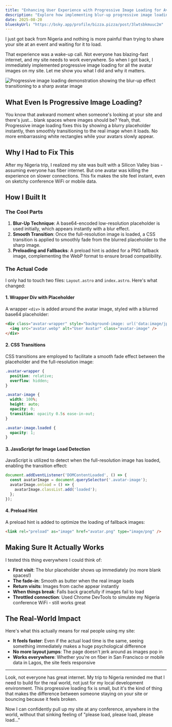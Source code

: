 ```yaml
---
title: "Enhancing User Experience with Progressive Image Loading for Avatars"
description: "Explore how implementing blur-up progressive image loading for avatar images significantly improves perceived performance and user experience, with technical implementation details and code examples."
date: 2025-08-20
blueskyUrl: "https://bsky.app/profile/bizza.pizza/post/3lwtsbkmuuc2m"
---
```


I just got back from Nigeria and nothing is more painful than trying to share your site at an event and waiting for it to load. 

That experience was a wake-up call. Not everyone has blazing-fast internet, and my site needs to work everywhere. So when I got back, I immediately implemented progressive image loading for all the avatar images on my site. Let me show you what I did and why it matters.

![Progressive image loading demonstration showing the blur-up effect transitioning to a sharp avatar image](/gifs/progressive-loading-demo.gif)

## What Even Is Progressive Image Loading?

You know that awkward moment when someone's looking at your site and there's just... blank spaces where images should be? Yeah, that. Progressive image loading fixes this by showing a blurry placeholder instantly, then smoothly transitioning to the real image when it loads. No more embarrassing white rectangles while your avatars slowly appear.

## Why I Had to Fix This

After my Nigeria trip, I realized my site was built with a Silicon Valley bias - assuming everyone has fiber internet. But one avatar was killing the experience on slower connections. This fix makes the site feel instant, even on sketchy conference WiFi or mobile data.

## How I Built It

### The Cool Parts

1. **Blur-Up Technique**: A base64-encoded low-resolution placeholder is used initially, which appears instantly with a blur effect.
2. **Smooth Transition**: Once the full-resolution image is loaded, a CSS transition is applied to smoothly fade from the blurred placeholder to the sharp image.
3. **Preloading and Fallbacks**: A preload hint is added for a PNG fallback image, complementing the WebP format to ensure broad compatibility.

### The Actual Code

I only had to touch two files: `Layout.astro` and `index.astro`. Here's what changed:

#### 1. Wrapper Div with Placeholder

A wrapper `<div>` is added around the avatar image, styled with a blurred base64 placeholder:

```html
<div class="avatar-wrapper" style="background-image: url('data:image/jpeg;base64,/9j/4AAQSkZJRgABAQEAAAAAAAD/4Q...');">
  <img src="avatar.webp" alt="User Avatar" class="avatar-image" />
</div>
```

#### 2. CSS Transitions

CSS transitions are employed to facilitate a smooth fade effect between the placeholder and the full-resolution image:

```css
.avatar-wrapper {
  position: relative;
  overflow: hidden;
}

.avatar-image {
  width: 100%;
  height: auto;
  opacity: 0;
  transition: opacity 0.5s ease-in-out;
}

.avatar-image.loaded {
  opacity: 1;
}
```

#### 3. JavaScript for Image Load Detection

JavaScript is utilized to detect when the full-resolution image has loaded, enabling the transition effect:

```javascript
document.addEventListener('DOMContentLoaded', () => {
  const avatarImage = document.querySelector('.avatar-image');
  avatarImage.onload = () => {
    avatarImage.classList.add('loaded');
  };
});
```

#### 4. Preload Hint

A preload hint is added to optimize the loading of fallback images:

```html
<link rel="preload" as="image" href="avatar.png" type="image/png" />
```

## Making Sure It Actually Works

I tested this thing everywhere I could think of:

- **First visit**: The blur placeholder shows up immediately (no more blank spaces!)
- **The fade-in**: Smooth as butter when the real image loads
- **Return visits**: Images from cache appear instantly
- **When things break**: Falls back gracefully if images fail to load
- **Throttled connection**: Used Chrome DevTools to simulate my Nigeria conference WiFi - still works great

## The Real-World Impact

Here's what this actually means for real people using my site:

- **It feels faster**: Even if the actual load time is the same, seeing something immediately makes a huge psychological difference
- **No more layout jumps**: The page doesn't jerk around as images pop in
- **Works everywhere**: Whether you're on fiber in San Francisco or mobile data in Lagos, the site feels responsive

---

Look, not everyone has great internet. My trip to Nigeria reminded me that I need to build for the real world, not just for my local development environment. This progressive loading fix is small, but it's the kind of thing that makes the difference between someone staying on your site or bouncing because it feels broken.

Now I can confidently pull up my site at any conference, anywhere in the world, without that sinking feeling of "please load, please load, please load..."